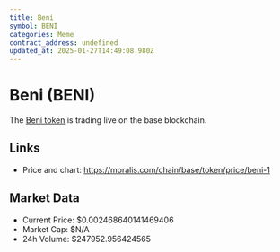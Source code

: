 ```yaml
---
title: Beni
symbol: BENI
categories: Meme
contract_address: undefined
updated_at: 2025-01-27T14:49:08.980Z
---
```


# Beni (BENI)
The [Beni token](https://moralis.com/chain/base/token/price/beni-1) is trading live on the base blockchain.

## Links
- Price and chart: https://moralis.com/chain/base/token/price/beni-1

## Market Data
- Current Price: $0.002468640141469406
- Market Cap: $N/A
- 24h Volume: $247952.956424565
